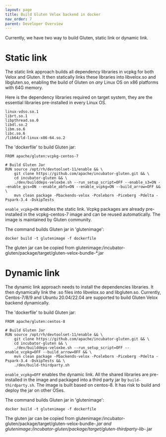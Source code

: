 ```yaml
---
layout: page
title: Build Gluten Velox backend in docker
nav_order: 7
parent: Developer Overview
---
```


Currently, we have two way to build Gluten, static link or dynamic link. 

# Static link
The static link approach builds all dependency libraries in vcpkg for both Velox and Gluten. It then statically links these libraries into libvelox.so and libgluten.so, enabling the build of Gluten on *any* Linux OS on x86 platforms with 64G memory.

Here is the dependency libraries required on target system, they are the essential libraries pre-installed in every Linux OS.
```
linux-vdso.so.1
librt.so.1
libpthread.so.0
libdl.so.2
libm.so.6
libc.so.6
/lib64/ld-linux-x86-64.so.2
```

The 'dockerfile' to build Gluten jar:

```
FROM apache/gluten:vcpkg-centos-7

# Build Gluten Jar
RUN source /opt/rh/devtoolset-11/enable && \
    git clone https://github.com/apache/incubator-gluten.git && \
    cd incubator-gluten && \
    ./dev/builddeps-veloxbe.sh --run_setup_script=OFF --enable_s3=ON --enable_gcs=ON --enable_abfs=ON --enable_vcpkg=ON --build_arrow=OFF && \
    mvn clean package -Pbackends-velox -Pceleborn -Piceberg -Pdelta -Pspark-3.4 -DskipTests
```
`enable_vcpkg=ON` enables the static link. Vcpkg packages are already pre-installed in the vcpkg-centos-7 image and can be reused automatically. The image is maintained by Gluten community.

The command builds Gluten jar in 'glutenimage':
```
docker build -t glutenimage -f dockerfile
```
The gluten jar can be copied from glutenimage:/incubator-gluten/package/target/gluten-velox-bundle-*.jar

# Dynamic link
The dynamic link approach needs to install the dependencies libraries. It then dynamically link the .so files into libvelox.so and libgluten.so. Currently, Centos-7/8/9 and
 Ubuntu 20.04/22.04 are supported to build Gluten Velox backend dynamically. 

The 'dockerfile' to build Gluten jar:

```
FROM apache/gluten:centos-8

# Build Gluten Jar
RUN source /opt/rh/devtoolset-11/enable && \
    git clone https://github.com/apache/incubator-gluten.git && \
    cd incubator-gluten && \
    ./dev/builddeps-veloxbe.sh --run_setup_script=OFF --enable_vcpkg=OFF --build_arrow=OFF && \
    mvn clean package -Pbackends-velox -Pceleborn -Piceberg -Pdelta -Pspark-3.4 -DskipTests && \
    ./dev/build-thirdparty.sh
```
`enable_vcpkg=OFF` enables the dynamic link. All the shared libraries are pre-installed in the image and packaged into a third party jar by `build-thirdparty.sh`. The image 
is built based on centos-8. It has risk to build and deploy the jar on other OSes.

The command builds Gluten jar in 'glutenimage':
```
docker build -t glutenimage -f dockerfile
```
The gluten jar can be copied from glutenimage:/incubator-gluten/package/target/gluten-velox-bundle-*.jar and glutenimage:/incubator-gluten/package/target/gluten-thirdparty-lib-*.jar
